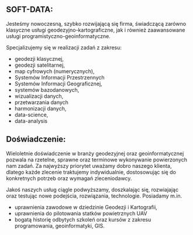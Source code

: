 

## SOFT-DATA:
Jesteśmy nowoczesną, szybko rozwijającą się firma, świadczącą zarówno klasyczne usługi geodezyjno-kartograficzne, jak i również zaawansowane usługi programistyczno-geoinformatyczne. 

Specjalizujemy się w realizacji zadań z zakresu: 
- geodezji klasycznej, 
- geodezji satelitarnej, 
- map cyfrowych (numerycznych), 
- Systemów Informacji Przestrzennych 
- Systemów Informacji Geograficznej, 
- systemów bazodanowych, 
- wizualizacji danych, 
- przetwarzania danych
- harmonizacji danych, 
- data-science, 
- data-analysis  

## Doświadczenie:
Wieloletnie doświadczenie w branży geodezyjnej oraz geoinformatycznej pozwala na rzetelne, sprawne oraz terminowe wykonywanie powierzonych nam zadań. Za najwyższy priorytet uważamy dobro naszego klienta, dlatego każde zlecenie traktujemy indywidualnie, dostosowując się do konkretnych potrzeb oraz wymagań zleceniodawcy. 

Jakoś naszych usług ciągle podwyższamy, doszkalając się, rozwiajając oraz testując nowe podejścia, rozwiązania, technologie. Posiadamy m.in.
- uprawnienia zawodowe w dziedzinie Geodezji i Kartografii,
- uprawnienia do pilotowania statków powietrznych UAV
- bogatą historię odbytych szkoleń oraz kursów z zakresu programowania, geoinformatyki, GIS.

